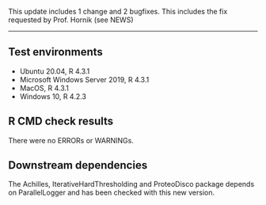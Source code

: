 This update includes 1 change and 2 bugfixes. This includes the fix requested by Prof. Hornik (see NEWS)

---

## Test environments
* Ubuntu 20.04, R 4.3.1
* Microsoft Windows Server 2019, R 4.3.1
* MacOS, R 4.3.1
* Windows 10, R 4.2.3

## R CMD check results

There were no ERRORs or WARNINGs. 

## Downstream dependencies

The	Achilles, IterativeHardThresholding and ProteoDisco package depends on ParallelLogger and has been checked with this new version.